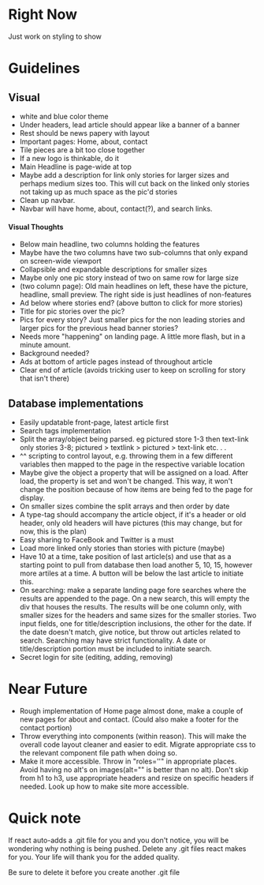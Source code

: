 # Right Now

Just work on styling to show

# Guidelines

## Visual

* white and blue color theme
* Under headers, lead article should appear like a banner of a banner
* Rest should be news papery with layout
* Important pages: Home, about, contact
* Tile pieces are a bit too close together
* If a new logo is thinkable, do it
* Main Headline is page-wide at top
* Maybe add a description for link only stories for larger sizes and perhaps medium sizes too. This will cut back on the linked only stories not taking up as much space as the pic'd stories
* Clean up navbar.
* Navbar will have home, about, contact(?), and search links.

#### Visual Thoughts

* Below main headline, two columns holding the features
* Maybe have the two columns have two sub-columns that only expand on screen-wide viewport
* Collapsible and expandable descriptions for smaller sizes
* Maybe only one pic story instead of two on same row for large size
* (two column page): Old main headlines on left, these have the picture, headline, small preview. The right side is just headlines of non-features
* Ad below where stories end? (above button to click for more stories)
* Title for pic stories over the pic?
* Pics for every story? Just smaller pics for the non leading stories and larger pics for the previous head banner stories?
* Needs more "happening" on landing page. A little more flash, but in a minute amount. 
* Background needed?
* Ads at bottom of article pages instead of throughout article
* Clear end of article (avoids tricking user to keep on scrolling for story that isn't there)


## Database implementations 

* Easily updatable front-page, latest article first
* Search tags implementation
* Split the array/object being parsed. eg pictured store 1-3 then text-link only stories 3-8; pictured > textlink > pictured > text-link etc. . .
* ^^ scripting to control layout, e.g. throwing them in a few different variables then mapped to the page in the respective variable location
* Maybe give the object a property that will be assigned on a load. After load, the property is set and won't be changed. This way, it won't change the position because of how items are being fed to the page for display.
* On smaller sizes combine the split arrays and then order by date
* A type-tag should accompany the article object, if it's a header or old header, only old headers will have pictures (this may change, but for now, this is the plan)
* Easy sharing to FaceBook and Twitter is a must
* Load more linked only stories than stories with picture (maybe)
* Have 10 at a time, take position of last article(s) and use that as a starting point to pull from database then load another 5, 10, 15, however more artiles at a time. A button will be below the last article to initiate this.
* On searching: make a separate landing page fore searches where the results are appended to the page. On a new search, this will empty the div that houses the results. The results will be one column only, with smaller sizes for the headers and same sizes for the smaller stories. Two input fields, one for title/description inclusions, the other for the date. If the date doesn't match, give notice, but throw out articles related to search. Searching may have strict functionality. A date or title/description portion must be included to initiate search.
* Secret login for site (editing, adding, removing)


# Near Future

* Rough implementation of Home page almost done, make a couple of new pages for about and contact. (Could also make a footer for the contact portion)
* Throw everything into components (within reason). This will make the overall code layout cleaner and easier to edit. Migrate appropriate css to the relevant component file path when doing so.
* Make it more accessible. Throw in "roles=''" in appropriate places. Avoid having no alt's on images(alt="" is better than no alt). Don't skip from h1 to h3, use appropriate headers and resize on specific headers if needed. Look up how to make site more accessible.

<!-- # Quick Visual Reference
* One possibility:

<img src="one-vis-reference.jpg" alt="ref"> -->

# Quick note 

If react auto-adds a .git file for you and you don't notice, you will be wondering why nothing is being pushed. Delete any .git files react makes for you. Your life will thank you for the added quality.

Be sure to delete it before you create another .git file